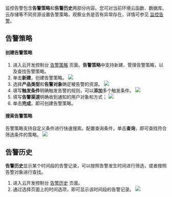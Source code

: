 监控告警包含**告警策略**和**告警历史**两部分内容。您可对当前环境云函数、数据库、云存储等不同资源设置告警策略，观察业务是否有异常存在，详情可参见 [监控告警](https://cloud.tencent.com/document/product/876/40263)。



## 告警策略

#### 创建告警策略

1. 进入云开发控制台 [告警策略](https://console.cloud.tencent.com/tcb/alarmpolicy) 页面。**告警策略**中支持新建、管理告警策略，以及查找告警策略。
2. 单击**新建**，创建告警策略。
![](https://main.qcloudimg.com/raw/5ea26b0fb387a71b723234831eb0fe56.jpg)
3. 选择**产品类型**和**告警对象**确定被告警的资源。
  ![](https://main.qcloudimg.com/raw/2f0f1b338da0084734e9dec04e50ce59.png)
4. 填写**触发条件**明确触发告警的规则，可以**添加**多个触发条件。
  ![](https://main.qcloudimg.com/raw/5afa5d640aa378c9891424ff68717b4d.png)
5. 填写**告警渠道**明确收到通知的用户对象和方式；
  ![](https://main.qcloudimg.com/raw/95e5af191c533d62532bb427408cb336.png)
6. 单击**完成**，即可创建告警策略。

#### 搜索告警策略

告警策略支持自定义条件进行快速搜索。配置查询条件，单击**查询**，即可查找符合筛选条件的策略。
![](https://main.qcloudimg.com/raw/e8a3d638c5188d6a42ba400e4be8a182.jpg)




## 告警历史
**告警历史**显示某个时间段的告警记录，可以按照告警发生时间进行筛选，或者按照告警对象进行查找。

1. 进入云开发控制台 [告警历史](https://console.cloud.tencent.com/tcb/alarm/history) 页面。
2. 通过选择页面上的时间选项，即可显示该时间段的告警记录。
![](https://main.qcloudimg.com/raw/f952767f6b5606960fdc8004774d0999.jpg)



